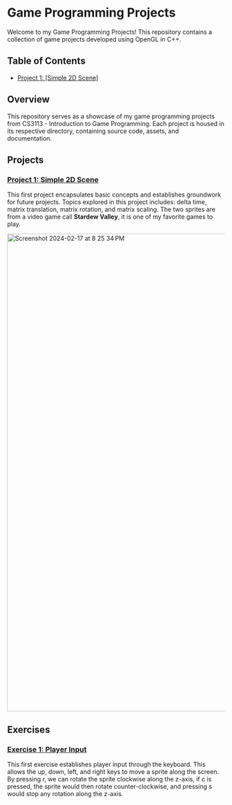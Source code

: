 # Game Programming Projects

Welcome to my Game Programming Projects! This repository contains a collection of game projects developed using OpenGL in C++.

## Table of Contents
- [Project 1: [Simple 2D Scene]](./simple_2d_scene)

## Overview

This repository serves as a showcase of my game programming projects from CS3113 - Introduction to Game Programming. Each project is housed in its respective directory, containing source code, assets, and documentation.

## Projects

### [Project 1: Simple 2D Scene](./simple_2d_scene)

This first project encapsulates basic concepts and establishes groundwork for future projects. Topics explored in this project includes: delta time, matrix translation, matrix rotation, and matrix scaling. The two sprites are from a video game call **Stardew Valley**, it is one of my favorite games to play.

<img width="1104" alt="Screenshot 2024-02-17 at 8 25 34 PM" src="https://github.com/jaylan-wu/CS3113/assets/89537744/f496d6ed-29e4-43f6-8dbb-24cbd361c461">

## Exercises

### [Exercise 1: Player Input](./player_input)

This first exercise establishes player input through the keyboard. This allows the up, down, left, and right keys to move a sprite along the screen. By pressing r, we can rotate the sprite clockwise along the z-axis, if c is pressed, the sprite would then rotate counter-clockwise, and pressing s would stop any rotation along the z-axis.


